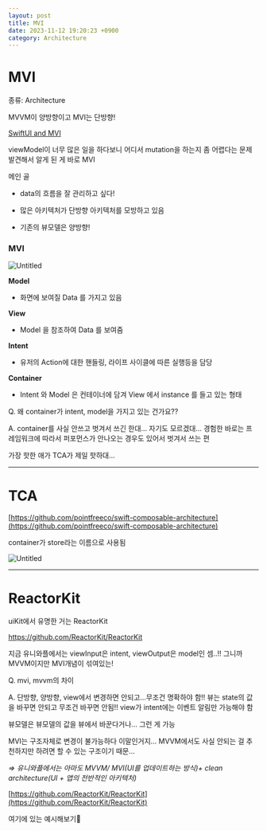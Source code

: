 ```yaml
---
layout: post
title: MVI
date: 2023-11-12 19:20:23 +0900
category: Architecture
---
```

# MVI

종류: Architecture

MVVM이 양방향이고 MVI는 단방향!

[SwiftUI and MVI](https://medium.com/@vyacheslavansimov/swiftui-and-mvi-3acac8d4416a)

viewModel이 너무 많은 일을 하다보니 어디서 mutation을 하는지 좀 어렵다는 문제 발견해서 알게 된 게 바로 MVI

메인 골

- data의 흐름을 잘 관리하고 싶다!

- 많은 아키텍처가 단방향 아키텍처를 모방하고 있음
- 기존의 뷰모델은 양방향!

### MVI

![Untitled](MVI%20ff0749642a404f56a02ad5bb48772cd3/Untitled.png)

**Model** 

- 화면에 보여질 Data 를 가지고 있음

**View** 

- Model 을 참조하여 Data 를 보여줌

**Intent** 

- 유저의 Action에 대한 핸들링, 라이프 사이클에 따른 실행등을 담당

**Container** 

- Intent 와 Model 은 컨테이너에 담겨 View 에서 instance 를 들고 있는 형태

Q. 왜 container가 intent, model을 가지고 있는 건가요??

A. container를 사실 안쓰고 벗겨서 쓰긴 한대… 자기도 모르겠대… 경험한 바로는 프레임워크에 따라서 퍼포먼스가 안나오는 경우도 있어서 벗겨서 쓰는 편

가장 핫한 애가 TCA가 제일 핫하대…

---

# TCA

[https://github.com/pointfreeco/swift-composable-architecture](https://github.com/pointfreeco/swift-composable-architecture)

container가 store라는 이름으로 사용됨

![Untitled](MVI%20ff0749642a404f56a02ad5bb48772cd3/Untitled%201.png)

---

# ReactorKit

uiKit에서 유명한 거는 ReactorKit

https://github.com/ReactorKit/ReactorKit

지금 유니와플에서는 viewInput은 intent, viewOutput은 model인 셈..!! 그니까 MVVM이지만 MVI개념이 섞여있는!

Q. mvi, mvvm의 차이

A. 단방향, 양방향, view에서 변경하면 안되고…무조건 명확하야 함!! 뷰는 state의 값을 바꾸면 안되고 무조건 바꾸면 안됨!! view가 intent에는 이벤트 알림만 가능해야 함

뷰모델은 뷰모델의 값을 뷰에서 바꾼다거나… 그런 게 가능

MVI는 구조자체로 변경이 불가능하다 이말인거지… MVVM에서도 사실 안되는 걸 추천하지만 하려면 할 수 있는 구조이기 때문…

*⇒ 유니와플에서는 아마도 MVVM/ MVI(UI를 업데이트하는 방식)+ clean architecture(UI + 앱의 전반적인 아키텍처)*

[https://github.com/ReactorKit/ReactorKit](https://github.com/ReactorKit/ReactorKit)

여기에 있는 예시해보기🙂
